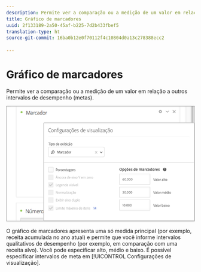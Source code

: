 ```yaml
---
description: Permite ver a comparação ou a medição de um valor em relação a outros intervalos de desempenho (metas).
title: Gráfico de marcadores
uuid: 2f133189-2a50-45af-b225-7d2b433fbef5
translation-type: ht
source-git-commit: 16ba0b12e0f70112f4c10804d0a13c278388ecc2

---
```



# Gráfico de marcadores

Permite ver a comparação ou a medição de um valor em relação a outros intervalos de desempenho (metas).

![](assets/bullet-image.png)

O gráfico de marcadores apresenta uma só medida principal (por exemplo, receita acumulada no ano atual) e permite que você informe intervalos qualitativos de desempenho (por exemplo, em comparação com uma receita alvo). Você pode especificar alto, médio e baixo. É possível especificar intervalos de meta em [!UICONTROL Configurações de visualização].
